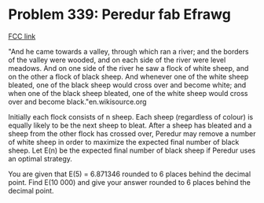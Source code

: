 # Problem 339: Peredur fab Efrawg

[FCC link](https://www.freecodecamp.org/learn/coding-interview-prep/project-euler/problem-339-peredur-fab-efrawg)

"And he came towards a valley, through which ran a river; and the borders of the
valley were wooded, and on each side of the river were level meadows. And on one
side of the river he saw a flock of white sheep, and on the other a flock of
black sheep. And whenever one of the white sheep bleated, one of the black sheep
would cross over and become white; and when one of the black sheep bleated, one
of the white sheep would cross over and become black."en.wikisource.org

Initially each flock consists of n sheep. Each sheep (regardless of colour) is
equally likely to be the next sheep to bleat. After a sheep has bleated and a
sheep from the other flock has crossed over, Peredur may remove a number of
white sheep in order to maximize the expected final number of black sheep. Let
E(n) be the expected final number of black sheep if Peredur uses an optimal
strategy.

You are given that E(5) = 6.871346 rounded to 6 places behind the decimal point.
Find E(10 000) and give your answer rounded to 6 places behind the decimal
point.
